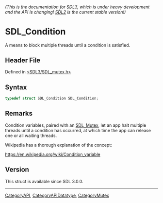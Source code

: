 ###### (This is the documentation for SDL3, which is under heavy development and the API is changing! [SDL2](https://wiki.libsdl.org/SDL2/) is the current stable version!)
# SDL_Condition

A means to block multiple threads until a condition is satisfied.

## Header File

Defined in [<SDL3/SDL_mutex.h>](https://github.com/libsdl-org/SDL/blob/main/include/SDL3/SDL_mutex.h)

## Syntax

```c
typedef struct SDL_Condition SDL_Condition;
```

## Remarks

Condition variables, paired with an [SDL_Mutex](SDL_Mutex), let an app halt
multiple threads until a condition has occurred, at which time the app can
release one or all waiting threads.

Wikipedia has a thorough explanation of the concept:

https://en.wikipedia.org/wiki/Condition_variable

## Version

This struct is available since SDL 3.0.0.

----
[CategoryAPI](CategoryAPI), [CategoryAPIDatatype](CategoryAPIDatatype), [CategoryMutex](CategoryMutex)

